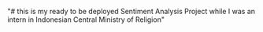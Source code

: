 "# this is my ready to be deployed Sentiment Analysis Project while I was an intern in Indonesian Central Ministry of Religion" 
